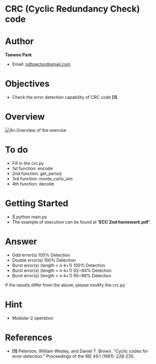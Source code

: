 # CRC (Cyclic Redundancy Check) code

# Author

**Taewon Park** 
- Email: pdtowctor@gmail.com

# Objectives
- Check the error detection capability of CRC code **[1]**.

# Overview
![An Overview of the exercise](https://github.com/xyz123479/ECC-exercise/blob/main/01_Basic/05_CRC_code/CRC%20code.png)

# To do
- Fill in the crc.py
- 1st function: encode
- 2nd function: get_period
- 3rd function: monte_carlo_sim
- 4th function: decode

# Getting Started
- $ python main.py
- The example of execution can be found at **'ECC 2nd homework.pdf'**.

# Answer
- Odd error(s) 100% Detection
- Double error(s) 100% Detection
- Burst error(s) (length < n-k+1) 100% Detection
- Burst error(s) (length = n-k+1) 92~94% Detection
- Burst error(s) (length > n-k+1) 95~98% Detection

If the results differ from the above, please modify the crc.py

# Hint
- Modular-2 operation

# References
- **[1]** Peterson, William Wesley, and Daniel T. Brown. "Cyclic codes for error detection." Proceedings of the IRE 49.1 (1961): 228-235.
